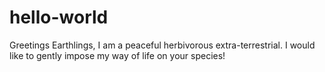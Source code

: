 # hello-world

Greetings Earthlings,
I am a peaceful herbivorous extra-terrestrial.
I would like to gently impose my way of life on your species!
